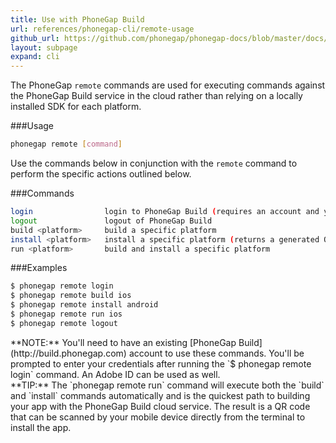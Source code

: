 ```yaml
---
title: Use with PhoneGap Build
url: references/phonegap-cli/remote-usage
github_url: https://github.com/phonegap/phonegap-docs/blob/master/docs/3-references/phonegap-cli/remote-usage.html.md
layout: subpage
expand: cli
---
```


The PhoneGap `remote` commands are used for executing commands against the PhoneGap Build service in the cloud rather than relying on a locally 
installed SDK for each platform. 

###Usage 
```bash
phonegap remote [command]
```

Use the commands below in conjunction with the `remote` command to perform the specific actions outlined below.    

###Commands
```bash
login                login to PhoneGap Build (requires an account and your credentials)
logout               logout of PhoneGap Build
build <platform>     build a specific platform
install <platform>   install a specific platform (returns a generated QR code in the terminal)
run <platform>       build and install a specific platform
```

###Examples
```bash
$ phonegap remote login
$ phonegap remote build ios
$ phonegap remote install android
$ phonegap remote run ios
$ phonegap remote logout
```  

<div class="alert--info">**NOTE:** You'll need to have an existing [PhoneGap Build](http://build.phonegap.com) account to use these commands. You'll be prompted to enter your credentials after running the 
`$ phonegap remote login` command. An Adobe ID can be used as well.  
</div>

<div class="alert--tip">**TIP:**
The `phonegap remote run` command will execute both the `build` and `install` commands automatically and is the quickest path to building your app
 with the PhoneGap Build cloud service. The result is a QR code that can be scanned by your mobile device directly from the terminal to install the app.
</div>
